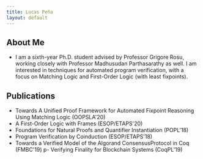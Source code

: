 ```yaml
---
title: Lucas Peña
layout: default
---
```


## About Me

- I am a sixth-year Ph.D. student advised by Professor Grigore Rosu, working closely with Professor Madhusudan Parthasarathy as well. I am interested in techniques for automated program verification, with a focus on Matching Logic and First-Order Logic (with least fixpoints). 

## Publications

- Towards A Unified Proof Framework for Automated Fixpoint Reasoning Using Matching Logic (OOPSLA'20)
- A First-Order Logic with Frames (ESOP/ETAPS'20)
- Foundations for Natural Proofs and Quantifier Instantiation (POPL'18)
- Program Verification by Coinduction (ESOP/ETAPS'18)
- Towards a Verified Model of the Algorand ConsensusProtocol in Coq (FMBC'19)
p- Verifying Finality for Blockchain Systems (CoqPL'19)
